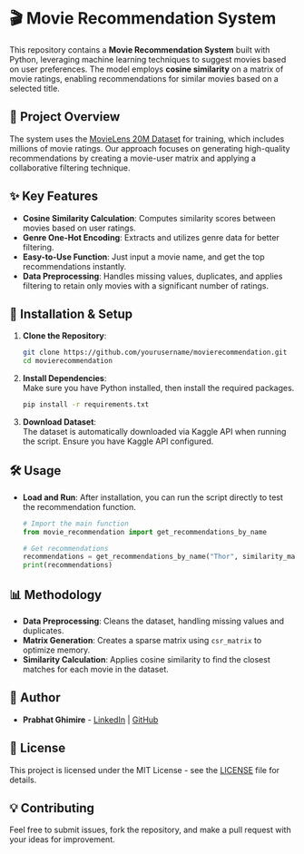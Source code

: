 # 🎬 Movie Recommendation System

This repository contains a **Movie Recommendation System** built with Python, leveraging machine learning techniques to suggest movies based on user preferences. The model employs **cosine similarity** on a matrix of movie ratings, enabling recommendations for similar movies based on a selected title.

## 📂 Project Overview

The system uses the [MovieLens 20M Dataset](https://www.kaggle.com/grouplens/movielens-20m-dataset) for training, which includes millions of movie ratings. Our approach focuses on generating high-quality recommendations by creating a movie-user matrix and applying a collaborative filtering technique.

## ✨ Key Features

- **Cosine Similarity Calculation**: Computes similarity scores between movies based on user ratings.
- **Genre One-Hot Encoding**: Extracts and utilizes genre data for better filtering.
- **Easy-to-Use Function**: Just input a movie name, and get the top recommendations instantly.
- **Data Preprocessing**: Handles missing values, duplicates, and applies filtering to retain only movies with a significant number of ratings.

## 🔧 Installation & Setup

1. **Clone the Repository**:
    ```bash
    git clone https://github.com/yourusername/movierecommendation.git
    cd movierecommendation
    ```

2. **Install Dependencies**:  
    Make sure you have Python installed, then install the required packages.

    ```bash
    pip install -r requirements.txt
    ```

3. **Download Dataset**:  
    The dataset is automatically downloaded via Kaggle API when running the script. Ensure you have Kaggle API configured.

## 🛠️ Usage

- **Load and Run**: After installation, you can run the script directly to test the recommendation function.

    ```python
    # Import the main function
    from movie_recommendation import get_recommendations_by_name

    # Get recommendations
    recommendations = get_recommendations_by_name("Thor", similarity_matrix, movie_rating, top_n=5)
    print(recommendations)
    ```

## 📊 Methodology

- **Data Preprocessing**: Cleans the dataset, handling missing values and duplicates.
- **Matrix Generation**: Creates a sparse matrix using `csr_matrix` to optimize memory.
- **Similarity Calculation**: Applies cosine similarity to find the closest matches for each movie in the dataset.

## 👤 Author

- **Prabhat Ghimire** - [LinkedIn](https://www.linkedin.com/in/yourprofile) | [GitHub](https://github.com/yourusername)

## 📜 License

This project is licensed under the MIT License - see the [LICENSE](LICENSE) file for details.

## 💡 Contributing

Feel free to submit issues, fork the repository, and make a pull request with your ideas for improvement.
